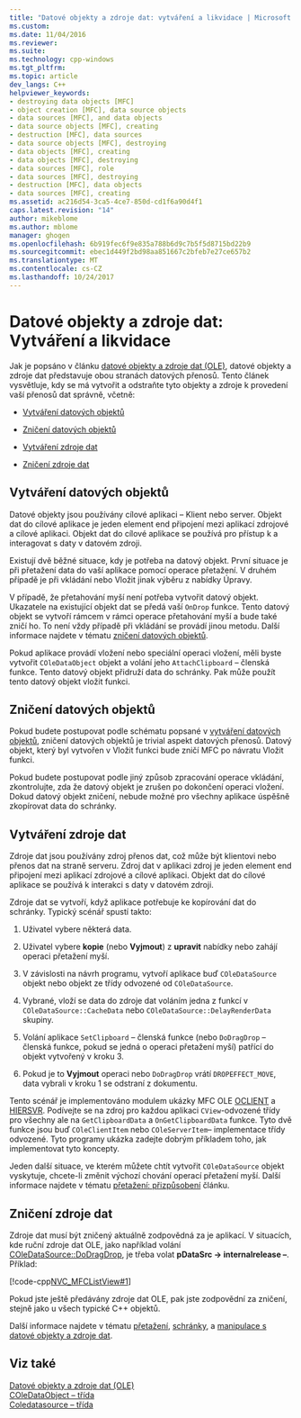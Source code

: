```yaml
---
title: "Datové objekty a zdroje dat: vytváření a likvidace | Microsoft Docs"
ms.custom: 
ms.date: 11/04/2016
ms.reviewer: 
ms.suite: 
ms.technology: cpp-windows
ms.tgt_pltfrm: 
ms.topic: article
dev_langs: C++
helpviewer_keywords:
- destroying data objects [MFC]
- object creation [MFC], data source objects
- data sources [MFC], and data objects
- data source objects [MFC], creating
- destruction [MFC], data sources
- data source objects [MFC], destroying
- data objects [MFC], creating
- data objects [MFC], destroying
- data sources [MFC], role
- data sources [MFC], destroying
- destruction [MFC], data objects
- data sources [MFC], creating
ms.assetid: ac216d54-3ca5-4ce7-850d-cd1f6a90d4f1
caps.latest.revision: "14"
author: mikeblome
ms.author: mblome
manager: ghogen
ms.openlocfilehash: 6b919fec6f9e835a788b6d9c7b5f5d8715bd22b9
ms.sourcegitcommit: ebec1d449f2bd98aa851667c2bfeb7e27ce657b2
ms.translationtype: MT
ms.contentlocale: cs-CZ
ms.lasthandoff: 10/24/2017
---
```

# <a name="data-objects-and-data-sources-creation-and-destruction"></a>Datové objekty a zdroje dat: Vytváření a likvidace
Jak je popsáno v článku [datové objekty a zdroje dat (OLE)](../mfc/data-objects-and-data-sources-ole.md), datové objekty a zdroje dat představuje obou stranách datových přenosů. Tento článek vysvětluje, kdy se má vytvořit a odstraňte tyto objekty a zdroje k provedení vaší přenosů dat správně, včetně:  
  
-   [Vytváření datových objektů](#_core_creating_data_objects)  
  
-   [Zničení datových objektů](#_core_destroying_data_objects)  
  
-   [Vytváření zdroje dat](#_core_creating_data_sources)  
  
-   [Zničení zdroje dat](#_core_destroying_data_sources)  
  
##  <a name="_core_creating_data_objects"></a>Vytváření datových objektů  
 Datové objekty jsou používány cílové aplikaci – Klient nebo server. Objekt dat do cílové aplikace je jeden element end připojení mezi aplikací zdrojové a cílové aplikaci. Objekt dat do cílové aplikace se používá pro přístup k a interagovat s daty v datovém zdroji.  
  
 Existují dvě běžné situace, kdy je potřeba na datový objekt. První situace je při přetažení data do vaší aplikace pomocí operace přetažení. V druhém případě je při vkládání nebo Vložit jinak výběru z nabídky Úpravy.  
  
 V případě, že přetahování myší není potřeba vytvořit datový objekt. Ukazatele na existující objekt dat se předá vaší `OnDrop` funkce. Tento datový objekt se vytvoří rámcem v rámci operace přetahování myší a bude také zničí ho. To není vždy případě při vkládání se provádí jinou metodu. Další informace najdete v tématu [zničení datových objektů](#_core_destroying_data_objects).  
  
 Pokud aplikace provádí vložení nebo speciální operaci vložení, měli byste vytvořit `COleDataObject` objekt a volání jeho `AttachClipboard` – členská funkce. Tento datový objekt přidruží data do schránky. Pak může použít tento datový objekt vložit funkci.  
  
##  <a name="_core_destroying_data_objects"></a>Zničení datových objektů  
 Pokud budete postupovat podle schématu popsané v [vytváření datových objektů](#_core_creating_data_objects), zničení datových objektů je trivial aspekt datových přenosů. Datový objekt, který byl vytvořen v Vložit funkci bude zničí MFC po návratu Vložit funkci.  
  
 Pokud budete postupovat podle jiný způsob zpracování operace vkládání, zkontrolujte, zda že datový objekt je zrušen po dokončení operaci vložení. Dokud datový objekt zničení, nebude možné pro všechny aplikace úspěšně zkopírovat data do schránky.  
  
##  <a name="_core_creating_data_sources"></a>Vytváření zdroje dat  
 Zdroje dat jsou používány zdroj přenos dat, což může být klientovi nebo přenos dat na straně serveru. Zdroj dat v aplikaci zdroj je jeden element end připojení mezi aplikací zdrojové a cílové aplikaci. Objekt dat do cílové aplikace se používá k interakci s daty v datovém zdroji.  
  
 Zdroje dat se vytvoří, když aplikace potřebuje ke kopírování dat do schránky. Typický scénář spustí takto:  
  
1.  Uživatel vybere některá data.  
  
2.  Uživatel vybere **kopie** (nebo **Vyjmout**) z **upravit** nabídky nebo zahájí operaci přetažení myší.  
  
3.  V závislosti na návrh programu, vytvoří aplikace buď `COleDataSource` objekt nebo objekt ze třídy odvozené od `COleDataSource`.  
  
4.  Vybrané, vloží se data do zdroje dat voláním jedna z funkcí v `COleDataSource::CacheData` nebo `COleDataSource::DelayRenderData` skupiny.  
  
5.  Volání aplikace `SetClipboard` – členská funkce (nebo `DoDragDrop` – členská funkce, pokud se jedná o operaci přetažení myší) patřící do objekt vytvořený v kroku 3.  
  
6.  Pokud je to **Vyjmout** operaci nebo `DoDragDrop` vrátí `DROPEFFECT_MOVE`, data vybrali v kroku 1 se odstraní z dokumentu.  
  
 Tento scénář je implementováno modulem ukázky MFC OLE [OCLIENT](../visual-cpp-samples.md) a [HIERSVR](../visual-cpp-samples.md). Podívejte se na zdroj pro každou aplikaci `CView`-odvozené třídy pro všechny ale na `GetClipboardData` a `OnGetClipboardData` funkce. Tyto dvě funkce jsou buď `COleClientItem` nebo `COleServerItem`– implementace třídy odvozené. Tyto programy ukázka zadejte dobrým příkladem toho, jak implementovat tyto koncepty.  
  
 Jeden další situace, ve kterém můžete chtít vytvořit `COleDataSource` objekt vyskytuje, chcete-li změnit výchozí chování operací přetažení myší. Další informace najdete v tématu [přetažení: přizpůsobení](../mfc/drag-and-drop-customizing.md) článku.  
  
##  <a name="_core_destroying_data_sources"></a>Zničení zdroje dat  
 Zdroje dat musí být zničený aktuálně zodpovědná za je aplikací. V situacích, kde ruční zdroje dat OLE, jako například volání [COleDataSource::DoDragDrop](../mfc/reference/coledatasource-class.md#dodragdrop), je třeba volat **pDataSrc -> internalrelease –**. Příklad:  
  
 [!code-cpp[NVC_MFCListView#1](../atl/reference/codesnippet/cpp/data-objects-and-data-sources-creation-and-destruction_1.cpp)]  
  
 Pokud jste ještě předávány zdroje dat OLE, pak jste zodpovědní za zničení, stejně jako u všech typické C++ objektů.  
  
 Další informace najdete v tématu [přetažení](../mfc/drag-and-drop-ole.md), [schránky](../mfc/clipboard.md), a [manipulace s datové objekty a zdroje dat](../mfc/data-objects-and-data-sources-manipulation.md).  
  
## <a name="see-also"></a>Viz také  
 [Datové objekty a zdroje dat (OLE)](../mfc/data-objects-and-data-sources-ole.md)   
 [COleDataObject – třída](../mfc/reference/coledataobject-class.md)   
 [Coledatasource – třída](../mfc/reference/coledatasource-class.md)
